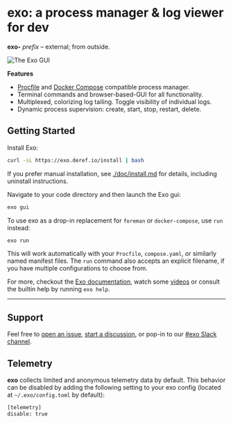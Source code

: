 # exo: a process manager & log viewer for dev

**exo-** _prefix_ – external; from outside.

![The Exo GUI](https://exo.deref.io/exo-shadow-screenshot.png)

**Features**

- [Procfile](https://docs.deref.io/exo/manifests/migrate/procfiles) and [Docker Compose](https://docs.deref.io/exo/manifests/migrate/compose) compatible process manager.
- Terminal commands and browser-based-GUI for all functionality.
- Multiplexed, colorizing log tailing. Toggle visibility of individual logs.
- Dynamic process supervision: create, start, stop, restart, delete.

## Getting Started

Install Exo:

```bash
curl -sL https://exo.deref.io/install | bash
```

If you prefer manual installation, see [./doc/install.md](./doc/install.md) for
details, including uninstall instructions.

Navigate to your code directory and then launch the Exo gui:

```bash
exo gui
```

To use exo as a drop-in replacement for `foreman` or `docker-compose`, use
`run` instead:

```bash
exo run
```

This will work automatically with your `Procfile`, `compose.yaml`, or similarly
named manifest files. The `run` command also accepts an explicit filename, if
you have multiple configurations to choose from.

For more, checkout the [Exo documentation](https://docs.deref.io/exo/), watch some
[videos](https://docs.deref.io/exo/resources/videos) or consult the builtin help by running `exo help`.

---

## Support

Feel free to [open an issue](https://github.com/deref/exo/issues),
[start a discussion](https://github.com/deref/exo/discussions), or pop-in to our
[#exo Slack channel](https://join.slack.com/t/deref-community/shared_invite/zt-tu8arun7-qqpVcTe3IDHjpSG_TrSaBQ).

## Telemetry

**exo** collects limited and anonymous telemetry data by default. This behavior
can be disabled by adding the following setting to your exo config (located at
`~/.exo/config.toml` by default):

```bash
[telemetry]
disable: true
```


